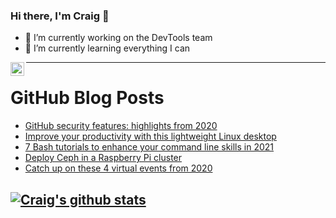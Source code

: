 ### Hi there, I'm Craig 👋

<!--
**CraigTeelFugro/CraigTeelFugro** is a ✨ _special_ ✨ repository because its `README.md` (this file) appears on your GitHub profile.

Here are some ideas to get you started:
-->

- 🔭 I’m currently working on the DevTools team
- 🌱 I’m currently learning everything I can

[<img align="left" alt="Craig Teel | LinkedIn" width="22px" src="https://cdn.jsdelivr.net/npm/simple-icons@v3/icons/linkedin.svg" />][linkedin]

---

# GitHub Blog Posts

<!-- BLOG-POST-LIST:START -->
- [GitHub security features: highlights from 2020](https://github.blog/2021-01-11-github-security-features-highlights-from-2020/)
- [Improve your productivity with this lightweight Linux desktop](https://opensource.com/article/21/1/elementary-linux)
- [7 Bash tutorials to enhance your command line skills in 2021](https://opensource.com/article/21/1/bash)
- [Deploy Ceph in a Raspberry Pi cluster](https://opensource.com/article/21/1/ceph-raspberry-pi)
- [Catch up on these 4 virtual events from 2020](https://opensource.com/article/21/1/virtual-events-2020)
<!-- BLOG-POST-LIST:END -->

## [![Craig's github stats](https://github-readme-stats.vercel.app/api?username=craigteelfugro)](https://github.com/anuraghazra/github-readme-stats)


[linkedin]: https://linkedin.com/in/craig-teel-b8786771
